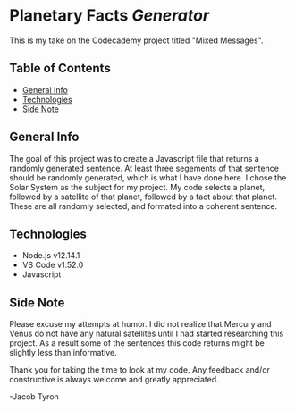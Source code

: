 # **Planetary** Facts *Generator*

This is my take on the Codecademy project titled "Mixed Messages". 

## Table of Contents
* [General Info](#general-info)
* [Technologies](#technologies)
* [Side Note](#side-note)


## General Info
The goal of this project was to create a Javascript file that returns a randomly generated sentence. At least three segements of that sentence should be randomly generated, which is what I have done here. I chose the Solar System as the subject for my project. My code selects a planet, followed by a satellite of that planet, followed by a fact about that planet. These are all randomly selected, and formated into a coherent sentence.


## Technologies
* Node.js v12.14.1
* VS Code v1.52.0
* Javascript


## Side Note
Please excuse my attempts at humor. I did not realize that Mercury and Venus do not have any natural satellites until I had started researching this project. As a result some of the sentences this code returns might be slightly less than informative.



Thank you for taking the time to look at my code. Any feedback and/or constructive is always welcome and greatly appreciated. 

-Jacob Tyron